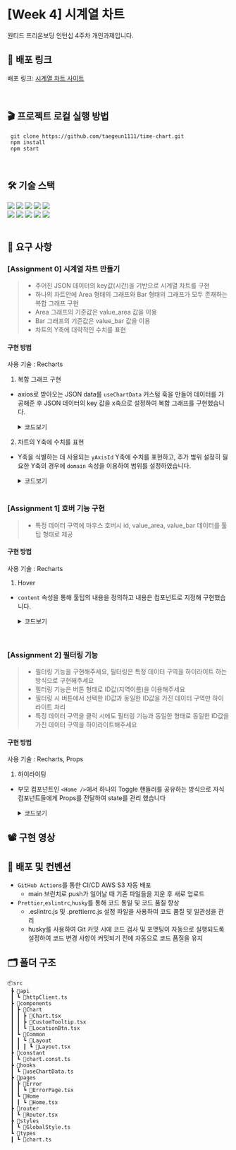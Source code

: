 # [Week 4] 시계열 차트

원티드 프리온보딩 인턴십 4주차 개인과제입니다.

## 🚀 배포 링크

배포
링크: [시계열 차트 사이트](http://time-chart.s3-website.ap-northeast-2.amazonaws.com/)

<br/>

## 🎬 프로젝트 로컬 실행 방법

```
 git clone https://github.com/taegeun1111/time-chart.git
 npm install
 npm start
```

<br/>

## 🛠️ 기술 스택

<div>
   <img src="https://img.shields.io/badge/react-61DAFB?style=flat&logo=react&logoColor=white">
   <img src="https://img.shields.io/badge/typescript-3178C6?style=flat&logo=typescript&logoColor=white">
   <img src="https://img.shields.io/badge/styled components-DB7093?style=flat&logo=styledcomponents&logoColor=white">
   <img src="https://img.shields.io/badge/react router-CA4245?style=flat&logo=react router&logoColor=white">
  <img src="https://img.shields.io/badge/axios-5A29E4?style=flat&logo=axios&logoColor=white">
   <br/>
   <img src="https://img.shields.io/badge/Recharts-1facb7?style=flat&logoColor=white">
   <img src="https://img.shields.io/badge/Amazon S3-569A31?style=flat&logo=amazons3&logoColor=white">
   <img src="https://img.shields.io/badge/husky-efefef?style=flat&logo=husky&logoColor=white">
   <img src="https://img.shields.io/badge/ESlint-4B32C3?style=flat&logo=eslint&logoColor=white">
   <img src="https://img.shields.io/badge/Prettier-F7B93E?style=flat&logo=prettier&logoColor=white">

</div>

<br/>

## 📝 요구 사항

### **[Assignment 0] 시계열 차트 만들기**

> - 주어진 JSON 데이터의 key값(시간)을 기반으로 시계열 차트를 구현
> - 하나의 차트안에 Area 형태의 그래프와 Bar 형태의 그래프가 모두 존재하는 복합 그래프 구현
> - Area 그래프의 기준값은 value_area 값을 이용
> - Bar 그래프의 기준값은 value_bar 값을 이용
> - 차트의 Y축에 대략적인 수치를 표현

#### **구현 방법**

사용 기술 : Recharts

1. 복합 그래프 구현

- axios로 받아오는 JSON data를 `useChartData` 커스텀 훅을 만들어 데이터를 가공해준 후 JSON 데이터의 key 값을 x축으로 설정하여 복합 그래프를 구현했습니다.

  <details>
  <summary>코드보기</summary>

  ```ts
    index.interceptors.request.use(
  const useChartData = () => {
    const [chartData, setChartData] = useState<IChart[]>([]);
    const getChart = async () => {
      const data: IResponseData = await httpClient();
      const updateData: IChart[] = Object.entries(data).map(([time, data]) => ({
        time: new Date(time).toLocaleTimeString(),
        ...data,
      }));
      setChartData(updateData);
    };

    useEffect(() => {
      getChart();
    }, []);

    const chartUniqueLocation = [...new Set(chartData.map(chart => chart.id))].sort();

    return {chartData, chartUniqueLocation};
  };

  export default useChartData;
      );
  ```

  </details>

2. 차트의 Y축에 수치를 표현

- Y축을 식별하는 데 사용되는 `yAxisId` Y축에 수치를 표현하고, 추가 범위 설정히 필요한 Y축의 경우에 `domain` 속성을 이용하여 범위를 설정하였습니다.

    <details>
    <summary>코드보기</summary>

  ```ts
      <YAxis
        yAxisId='left'
        label={{
          value: VALUE_AREA_KEY,
          angle: -90,
          position: 'insideLeft',
          offset: 10,
        }}
        domain={[0, 200]}
        tick={{fontSize: 15}}
      />
      <YAxis
        yAxisId='right'
        orientation='right'
        label={{
          value: VALUE_BAR_KEY,
          angle: 90,
          position: 'insideRight',
          offset: -10,
        }}
        tick={{fontSize: 15}}
      />
  ```

    </details>
  <br />

### **[Assignment 1] 호버 기능 구현**

> - 특정 데이터 구역에 마우스 호버시 id, value_area, value_bar 데이터를 툴팁 형태로 제공

#### **구현 방법**

사용 기술 : Recharts

1. Hover

- `content` 속성을 통해 툴팁의 내용을 정의하고 내용은 <CustomTooltip> 컴포넌트로 지정해 구현했습니다.

  <details>
  <summary>코드보기</summary>

  ```ts
   <Tooltip
      content={
        <CustomTooltip
          active={false}
          payload={{id: '', value_area: 0, value_bar: 0}}
        />
      }
    />

  //CustomTooltop Component
  const CustomTooltip = ({active, payload}: any) => {
  if (active && payload) {
    return (
      <StyledCustomTooltip>
        <p className='location'>{`${payload[0].payload.id}`}</p>
        {payload.map((data: any, index: number) => (
          <p key={index} style={{color: data.color}}>
            {`${data.name}: ${data.value}`}
          </p>
        ))}
      </StyledCustomTooltip>
    );
  }

  return null;
  };
  ```

  </details>

<br />

### **[Assignment 2] 필터링 기능**

> - 필터링 기능을 구현해주세요, 필터링은 특정 데이터 구역을 하이라이트 하는 방식으로 구현해주세요
> - 필터링 기능은 버튼 형태로 ID값(지역이름)을 이용해주세요
> - 필터링 시 버튼에서 선택한 ID값과 동일한 ID값을 가진 데이터 구역만 하이라이트 처리
> - 특정 데이터 구역을 클릭 시에도 필터링 기능과 동일한 형태로 동일한 ID값을 가진 데이터 구역을 하이라이트해주세요

#### **구현 방법**

사용 기술 : Recharts, Props

1. 하이라이팅

- 부모 컴포넌트인 `<Home />`에서 하나의 Toggle 핸들러를 공유하는 방식으로 자식 컴포넌트들에게 Props를 전달하여 state를 관리 했습니다

  <details>
  <summary>코드보기</summary>

  ```ts
    const Home = () => {
    const {chartUniqueLocation} = useChartData();
    const [selectedLocation, setSelectedLocation] = useState('');

    const locationToggleHandler = (id: string) => {
      if (id === selectedLocation) {
        setSelectedLocation('');
     } else {
       setSelectedLocation(id);
      }
    };
    return (
    <>
      <Chart selectedLocation={selectedLocation} locationToggleHandler={locationToggleHandler} />

      <StyledBtnWrapper>
        {chartUniqueLocation.map(id => (
          <LocationBtn
            key={id}
            id={id}
            selectedLocation={selectedLocation}
            locationToggleHandler={locationToggleHandler}
          />
        ))}
      </StyledBtnWrapper>
    </>
  );

  ```

  </details>

## 📽 구현 영상

## 🧐 배포 및 컨벤션

- `GitHub Actions`를 통한 CI/CD AWS S3 자동 배포
  - main 브런치로 push가 일어날 때 기존 파일들을 지운 후 새로 업로드
- `Prettier`,`eslintrc`,`husky`를 통해 코드 통일 및 코드 품질 향상
  - .eslintrc.js 및 .prettierrc.js 설정 파일을 사용하여 코드 품질 및 일관성을 관리
  - husky를 사용하여 Git 커밋 시에 코드 검사 및 포맷팅이 자동으로 실행되도록 설정하여 코드 변경 사항이 커밋되기 전에 자동으로 코드 품질을 유지

## 🗂️ 폴더 구조

```
📦src
 ┣ 📂api
 ┃ ┗ 📜httpClient.ts
 ┣ 📂components
 ┃ ┣ 📂Chart
 ┃ ┃ ┣ 📜Chart.tsx
 ┃ ┃ ┣ 📜CustomTooltip.tsx
 ┃ ┃ ┗ 📜LocationBtn.tsx
 ┃ ┗ 📂Common
 ┃ ┃ ┗ 📂Layout
 ┃ ┃ ┃ ┗ 📜Layout.tsx
 ┣ 📂constant
 ┃ ┗ 📜chart.const.ts
 ┣ 📂hooks
 ┃ ┗ 📜useChartData.ts
 ┣ 📂pages
 ┃ ┣ 📂Error
 ┃ ┃ ┗ 📜ErrorPage.tsx
 ┃ ┗ 📂Home
 ┃ ┃ ┗ 📜Home.tsx
 ┣ 📂router
 ┃ ┗ 📜Router.tsx
 ┣ 📂styles
 ┃ ┗ 📜GlobalStyle.ts
 ┗ 📂types
 ┃ ┗ 📜chart.ts
```
